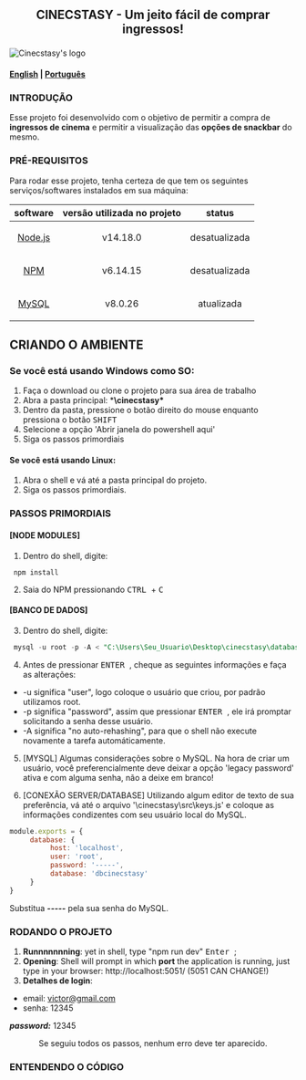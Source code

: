 ## <p align="center"> CINECSTASY - Um jeito fácil de comprar ingressos! </p>
![Cinecstasy's logo](https://raw.githubusercontent.com/victorinknov/dump-files/80ce369f1cefbaec8e720349c564384129a31153/cinecstasy-logo.svg)

#### [English](https://github.com/victorinknov/cinecstasy/blob/main/README.md) | [Português](https://github.com/victorinknov/cinecstasy/blob/main/README.pt-br.md)

### INTRODUÇÃO 
Esse projeto foi desenvolvido com o objetivo de permitir a compra de **ingressos de cinema** e permitir a visualização das **opções de snackbar** do mesmo.

### PRÉ-REQUISITOS
Para rodar esse projeto, tenha certeza de que tem os seguintes serviços/softwares instalados em sua máquina:

| software | versão utilizada no projeto | status |
| --- | --- | --- |
| <p align="center">[Node.js](https://nodejs.org/en/download/)</p> | <p align="center">v14.18.0</p> | <p align="center">desatualizada</p> |
| <p align="center">[NPM](https://www.npmjs.com/package/download)</p> | <p align="center">v6.14.15</p> | <p align="center">desatualizada</p> |
| <p align="center">[MySQL](https://dev.mysql.com/downloads/installer/)</p> | <p align="center">v8.0.26</p> | <p align="center">atualizada</p> |

## CRIANDO O AMBIENTE
### Se você está usando Windows como SO:
1. Faça o download ou clone o projeto para sua área de trabalho
1. Abra a pasta principal: ***\cinecstasy\***
2. Dentro da pasta, pressione o botão direito do mouse enquanto pressiona o botão <kbd> SHIFT </kbd>
3. Selecione a opção 'Abrir janela do powershell aqui'
4. Siga os passos primordiais

#### Se você está usando Linux:
1. Abra o shell e vá até a pasta principal do projeto.
2. Siga os passos primordiais.

### PASSOS PRIMORDIAIS
#### [NODE MODULES]
1. Dentro do shell, digite:
```nodejs
 npm install 
```
2. Saia do NPM pressionando <kbd> CTRL </kbd> + <kbd> C </kbd>

#### [BANCO DE DADOS]
3. Dentro do shell, digite: 
```sql
 mysql -u root -p -A < "C:\Users\Seu_Usuario\Desktop\cinecstasy\database\db.sql"
```
4. Antes de pressionar <kbd> ENTER </kbd>, cheque as seguintes informações e faça as alterações:
- -u significa "user", logo coloque o usuário que criou, por padrão utilizamos root.
- -p significa "password", assim que pressionar <kbd> ENTER </kbd>, ele irá promptar solicitando a senha desse usuário.
- -A significa "no auto-rehashing", para que o shell não execute novamente a tarefa automáticamente.

5. [MYSQL]
Algumas considerações sobre o MySQL. Na hora de criar um usuário, você preferencialmente deve deixar a opção 'legacy password' ativa e com alguma senha, não a deixe em branco! 

6. [CONEXÃO SERVER/DATABASE]
Utilizando algum editor de texto de sua preferência, vá até o arquivo '\cinecstasy\src\keys.js' e coloque as informações condizentes com seu usuário local do MySQL.
```javascript
module.exports = {
     database: {
          host: 'localhost',
          user: 'root',
          password: '-----',
          database: 'dbcinecstasy'
     }
}
```
Substitua ***-----*** pela sua senha do MySQL.


### RODANDO O PROJETO
1. **Runnnnnnning**: yet in shell, type "npm run dev" <kbd> Enter </kbd>;
2. **Opening**: Shell will prompt in which **port** the application is running, just type in your browser: http://localhost:5051/ (5051 CAN CHANGE!)
3. **Detalhes de login**: 
- email: victor@gmail.com
- senha: 12345

***password:*** 12345 
 <p align=center>Se seguiu todos os passos, nenhum erro deve ter aparecido.</p>
 
### ENTENDENDO O CÓDIGO
